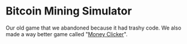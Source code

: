 # Bitcoin Mining Simulator
Our old game that we abandoned because it had trashy code.
We also made a way better game called "[Money Clicker](https://money-clicker.glitch.me)".
